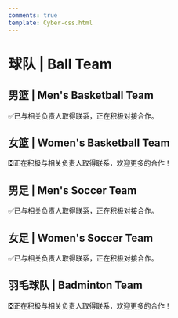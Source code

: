 ```yaml
---
comments: true
template: Cyber-css.html
---
```


# 球队 | Ball Team

## 男篮 | Men's Basketball Team

✅已与相关负责人取得联系，正在积极对接合作。

## 女篮 | Women's Basketball Team

❎正在积极与相关负责人取得联系，欢迎更多的合作！

## 男足 | Men's Soccer Team

✅已与相关负责人取得联系，正在积极对接合作。

## 女足 | Women's Soccer Team

✅已与相关负责人取得联系，正在积极对接合作。

## 羽毛球队 | Badminton Team

❎正在积极与相关负责人取得联系，欢迎更多的合作！
